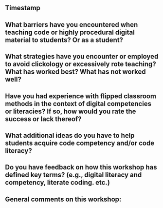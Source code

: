 ## Timestamp

## What barriers have you encountered when teaching code or highly procedural digital material to students? Or as a student?

## What strategies have you encounter or employed to avoid clickology or excessively rote teaching? What has worked best? What has not worked well?

## Have you had experience with flipped classroom methods in the context of digital competencies or literacies? If so, how would you rate the success or lack thereof?

## What additional ideas do you have to help students acquire code competency and/or code literacy?

## Do you have feedback on how this workshop has defined key terms? (e.g., digital literacy and competency, literate coding. etc.)

## General comments on this workshop:


